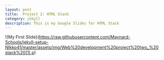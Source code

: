 ```yaml
---
layout: post
title:  Project 2: HTML Stack
category: jekyll 
description: This is my Google Slides for HTML Stack
---
```


!{My First Slide}(https://raw.githubusercontent.com/Maynard-Schools/jekyll-setup-NIkko41/master/assets/img/Web%20development%20project%20two_%20stack%20(1).p)
